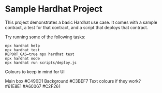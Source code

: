 # Sample Hardhat Project

This project demonstrates a basic Hardhat use case. It comes with a sample contract, a test for that contract, and a script that deploys that contract.

Try running some of the following tasks:

```shell
npx hardhat help
npx hardhat test
REPORT_GAS=true npx hardhat test
npx hardhat node
npx hardhat run scripts/deploy.js
```


Colours to keep in mind for UI 

Main box #C490D1
Background #C3BEF7
Text colours if they work?
#61E8E1
#A60067
#C2F261